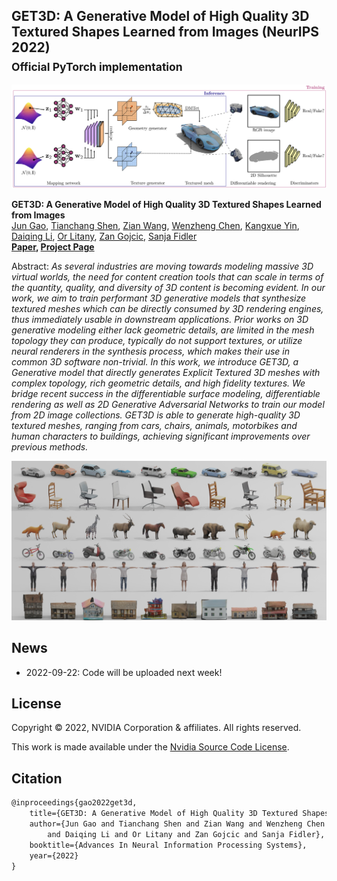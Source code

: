 ## GET3D: A Generative Model of High Quality 3D Textured Shapes Learned from Images (NeurIPS 2022)<br><sub>Official PyTorch implementation </sub>

![Teaser image](./docs/assets/get3d_model.png)

**GET3D: A Generative Model of High Quality 3D Textured Shapes Learned from Images**<br>
[Jun Gao](http://www.cs.toronto.edu/~jungao/), [Tianchang Shen](http://www.cs.toronto.edu/~shenti11/), [Zian Wang](http://www.cs.toronto.edu/~zianwang/), 
[Wenzheng Chen](http://www.cs.toronto.edu/~wenzheng/), [Kangxue Yin](https://kangxue.org/), [Daiqing Li](https://scholar.google.ca/citations?user=8q2ISMIAAAAJ&hl=en), 
[Or Litany](https://orlitany.github.io/), [Zan Gojcic](https://zgojcic.github.io/), 
[Sanja Fidler](https://www.cs.toronto.edu/~fidler/) <br>
**[Paper](https://nv-tlabs.github.io/GET3D/assets/paper.pdf), [Project Page](https://nv-tlabs.github.io/GET3D/)**

Abstract: *As several industries are moving towards modeling massive 3D virtual worlds, the need for content creation
tools that can scale in terms of the quantity, quality, and diversity of 3D content is becoming evident. In our work, we
aim to train performant 3D generative models that synthesize textured meshes which can be directly consumed by 3D
rendering engines, thus immediately usable in downstream applications. Prior works on 3D generative modeling either lack
geometric details, are limited in the mesh topology they can produce, typically do not support textures, or utilize
neural renderers in the synthesis process, which makes their use in common 3D software non-trivial. In this work, we
introduce GET3D, a Generative model that directly generates Explicit Textured 3D meshes with complex topology, rich
geometric details, and high fidelity textures. We bridge recent success in the differentiable surface modeling,
differentiable rendering as well as 2D Generative Adversarial Networks to train our model from 2D image collections.
GET3D is able to generate high-quality 3D textured meshes, ranging from cars, chairs, animals, motorbikes and human
characters to buildings, achieving significant improvements over previous methods.*


![Teaser Results](./docs/assets/teaser_result.jpg)

## News

- 2022-09-22: Code will be uploaded next week!

## License

Copyright &copy; 2022, NVIDIA Corporation & affiliates. All rights reserved.

This work is made available under
the [Nvidia Source Code License](https://github.com/nv-tlabs/GET3D/blob/main/LICENSE.txt).

## Citation

```latex
@inproceedings{gao2022get3d,
    title={GET3D: A Generative Model of High Quality 3D Textured Shapes Learned from Images},
    author={Jun Gao and Tianchang Shen and Zian Wang and Wenzheng Chen and Kangxue Yin 
        and Daiqing Li and Or Litany and Zan Gojcic and Sanja Fidler},
    booktitle={Advances In Neural Information Processing Systems},
    year={2022}
}
```